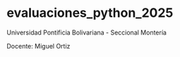 # evaluaciones_python_2025
Universidad Pontificia Bolivariana - Seccional Montería

Docente: Miguel Ortiz

